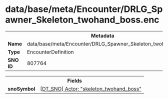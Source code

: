 <h1>data/base/meta/Encounter/DRLG_Spawner_Skeleton_twohand_boss.enc</h1><table><tr><th colspan="100%">Metadata</th></tr><tr><td><b>Name</b></td><td>data/base/meta/Encounter/DRLG_Spawner_Skeleton_twohand_boss.enc</td></tr><tr><td><b>Type</b></td><td>EncounterDefinition</td></tr><tr><td><b>SNO ID</b></td><td>807764</td></tr></table>

<table><tr><th colspan="100%">Fields</th></tr><tr><td><b>snoSymbol</b></td><td><a href="..\Actor\skeleton_twohand_boss.acr.md">[DT_SNO] Actor: "skeleton_twohand_boss"</a></td></tr></table>

